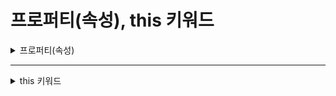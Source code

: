 # 프로퍼티(속성), this 키워드

<details>
<summary>프로퍼티(속성)</summary>
<div markdown="1">       

#### 프로퍼티
* 캡슐화해줘야 하는 변수의 수가 많을 때는 캡슐화에 대해 고민을 해야함
  * 각각의 변수마다 이에 접근하기 위한 함수를 따로 구성한다는 것은 번거로운 작업이기 때문에
  * So, 좀 더 쉬운 캡슐화 방법이 필요한데, 이러한 문제 해결을 위해 도입된 것이 **프로퍼티(property, 속성)**
* 즉, 클래스에 속한 변수의 캡슐화를 쉽고 간편하게 하는 방법이 바로 **프로퍼티**!
  * 이것을 가능하게 하는 키워드를 `접근자(accessor)` 라고 부름
  * 접근자의 종류
    * `set 접근자(setter)` : 쓰기 담당
    * `get 접근자(getter)` : 읽기 담당
* 프로퍼티 선언 시 주의 사항 3가지
  * 프로퍼티는 외부에서 접근할 수 있어야 하므로 반드시 **public으로 선언**해야 함
  * 프로퍼티를 선언할 때는 일반적인 함수와 달리 **이름 뒤에 괄호()를 붙이지 않는다.**
  * 프로퍼티의 이름은 자유롭게 정할 수 있지만, 관례적으로 private으로 선언한 변수와 같은 이름을 사용하되 PascalCase로 적어준다.
* 예시 코드 1
```C#
class Person
{
  private string name = "James";

  public string Name //프로퍼티 선언
  {
    set { name = value; } //setter
    get { return name; } //getter
  }
}
```
* 'value'는 단순한 변수값이 아님
  * `set 접근자`에 사용하는 특별한 키워드이기 때문에, 따로 정의해주지 않아도 됨
* 앞 코드처럼 프로퍼티를 정의하고 나면, 어디서든 private 데이터에 접근하여 값을 수정할 수 있음

* 예시 코드 2
```C#
class Person
{
  private string name = "James";

  public string Name //프로퍼티 선언
  {
    set { name = value; } //setter
    get { return name; } //getter
  }
}

class Program
{
  static void Main()
  {
    //프로퍼티를 사용하기 위해서는 먼저 클래스의 인스턴스를 생성해야 한다.
    Person p = new Person();

    p.Name = "Bob"; //private으로 정의된 변수(Name)의 값을 바꾸고 있다.

    Console.WriteLine("안녕하세요. " + p.Name + "씨!");
  }
}
```
* 예시 코드 3
```C#
class Person
{
  private string name = "James";

  public void setName(string userName) //일반적인 함수 선언
  { name = userName; }

  public string getName() //일반적인 함수 선언
  { return name; }
}

class Program
{
  static void Main()
  {
    Person p = new Person();

    p.setName("Bob");

    Console.WRiteLine("안녕하세요." + p.getName() + "씨!");
  }
}
```
* 예시 코드 2처럼 프로퍼티를 사용하는 경우
  * 선언 자체가 단순하기도 하지만 프로퍼티를 통한 입출력에서도 'p.Name'이라고만 적어주면 됨
* 예시 코드 3처럼 일반 함수를 사용하는 경우
  * setName()과 getName() 두 개의 서로 다른 함수를 정의해야 하며,
  * 사용할 때 역시 'p.setName()', 'p.getName()'이라고 서로 다르게 적어주어야 함
* 예시 코드 4
```C#
class Person
{
  private string name;
  private int age;

  public string Name
  {
    set
    {
      if(value.Length == 0)
      {
        throw new ArgumentException("이름이 입력되지 않았습니다.");
      }

      else
      { name = value; }
    }

    get
    { return name; }
  }

  public int Age
  {
    set
    { age = value; }

    get
    {
      if(age <= 0)
      {
        throw new ArgumentException("나이의 입력이 올바르지 않습니다.");
      }

      else
      { return age; }
    }
  }
}

class Program
{
  static void Main()
  {
    Person p = new Person();

    Console.Write("이름을 입력하세요: ");
    p.Name = Console.ReadLine();

    Console.Write("나이를 입력하세요: ");
    p.Age = Convert.ToInt32(COnsole.ReadLine());

    Console.WriteLine("안녕하세요. {0}씨", p.Name);
    Console.WriteLine("당신의 나이는 {0}살이군요.", p.Age);
  }
}
```
* 프로퍼티 안에서도 일반 함수처럼 다양한 명령문을 사용할 수 있음

#### 자동 구현 프로퍼티(auto implemented property)
```C#
class Person
{
  public string Name
  { set; get; }
}
```
* 자동 구현 프로퍼티를 사용함으로써 'private string name'이라고 따로 변수를 선언하지도 않았다는 사실에 주목
* 아래 코드는 위 코드와 똑같은 작업을 수행함
```C#
class Person
{
  //일반적인 경우 private으로 정의되는 변수를 따로 만들어줘야 함
  private string name;

  public string Name
  {
    set { name = value; }
    get { return name; }
  }
}
```
* 자동 구현 프로퍼티를 사용할 때도 변수의 기본값을 설정할 수는 있음
  * 기본값 설정 방법
```C#
class Person
{
  public string Name { set; get; } = "James"
}
```
* 자동 구현 프로퍼티 예시
```C#
class Person
{
  //자동 구현 프로퍼티 선언
  public string Name { set; get; } = "James";
}

class Program
{
  static void Main()
  {
    Person p = new Person();

    p.setName("Bob"); //private으로 정의된 변수(Name)의 값을 바꾸고 있다.

    Console.WRiteLine("안녕하세요." + p.getName() + "씨!");
  }
}
```
</div>
</details>

___

<details>
<summary>this 키워드</summary>
<div markdown="1">       

* 클래스에서 선언한 멤버 변수와 함수의 매개변수는 같은 이름을 가질 수 있음
  * 어떤 매개변수와 멤버 변수가 상호 작용하는지 알아보기 쉽다는 장점
  * 같은 이름을 가진 두 개의 변수가 존재한다는 것은 코드를 읽기 불편하게 만들 수 있음
* 이런 단점을 극복하는 방법이 **this 키워드**임
  * 즉, 클래스의 멤버버 변수 앞에 `this.` 라고 적어줌으로써 함수의 매개변수와 구별이 되도록 하는 것
```C#
class BankAccount
{
  private double money = 0;

  public void Deposit(double money)
  { this.money += money; }

  public void Withdraw(double money)
  { this.money -= money; }

  public double GetBalance()
  { return this.money; }
}
```
* money라는 멤버 변수 이름과 매개변수 이름이 똑같은 점을 알 수 있음
* this 키워드를 사용하여 어느 것이 멤버 변수이고 매개변수인지 쉽게 구별 가능함
  * this는 멤버 변수 앞에 붙임
</div>
</details>
